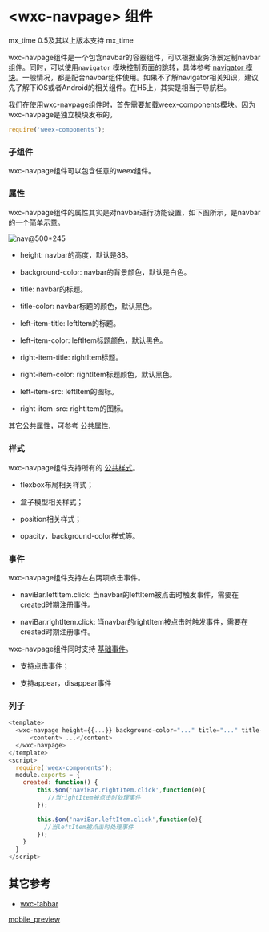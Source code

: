 # &lt;wxc-navpage&gt; 组件

mx_time 
	0.5及其以上版本支持
mx_time 

wxc-navpage组件是一个包含navbar的容器组件，可以根据业务场景定制navbar组件。同时，可以使用`navigator` 模块控制页面的跳转，具体参考 [navigator 模块](../modules/navigator.md)。一般情况，都是配合navbar组件使用。如果不了解navigator相关知识，建议先了解下iOS或者Android的相关组件。在H5上，其实是相当于导航栏。

我们在使用wxc-navpage组件时，首先需要加载weex-components模块。因为wxc-navpage是独立模块发布的。

````javascript
require('weex-components');
````

### 子组件
wxc-navpage组件可以包含任意的weex组件。

### 属性
wxc-navpage组件的属性其实是对navbar进行功能设置，如下图所示，是navbar的一个简单示意。

![nav@500*245](https://vczero.github.io/dockit/mark/source/imgs/nav.png)

- height: navbar的高度，默认是88。

- background-color: navbar的背景颜色，默认是白色。

- title: navbar的标题。

- title-color: navbar标题的颜色，默认黑色。

- left-item-title: leftItem的标题。

- left-item-color: leftItem标题颜色，默认黑色。

- right-item-title: rightItem标题。

- right-item-color: rightItem标题颜色，默认黑色。

- left-item-src: leftItem的图标。

- right-item-src: rightItem的图标。    



其它公共属性，可参考 [公共属性](../references/common-attrs.md).

### 样式
wxc-navpage组件支持所有的 [公共样式]()。

- flexbox布局相关样式；

- 盒子模型相关样式；

- position相关样式；

- opacity，background-color样式等。

### 事件

wxc-navpage组件支持左右两项点击事件。

- naviBar.leftItem.click: 当navbar的leftItem被点击时触发事件，需要在created时期注册事件。

- naviBar.rightItem.click: 当navbar的rightItem被点击时触发事件，需要在created时期注册事件。

wxc-navpage组件同时支持 [基础事件]()。

- 支持点击事件；

- 支持appear，disappear事件

### 列子

```js
<template>
  <wxc-navpage height={{...}} background-color="..." title="..." title-color="..." left-item-title="..." left-item-color="..." right-item-src="...">
      <content> ...</content>
  </wxc-navpage>
</template>
<script>
  require('weex-components');
  module.exports = {
    created: function() {
        this.$on('naviBar.rightItem.click',function(e){
           //当rightItem被点击时处理事件
        });

        this.$on('naviBar.leftItem.click',function(e){
          //当leftItem被点击时处理事件
        });
    }
  }
</script>
```

## 其它参考
+ [wxc-tabbar]()   


[mobile_preview](https://vczero.github.io/dockit/mark/source/imgs/navigator.png)